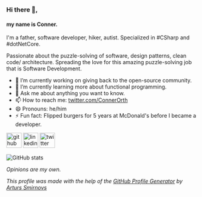 ### Hi there 👋,  
#### my name is Conner.
I'm a father, software developer, hiker, autist.
Specialized in #CSharp and #dotNetCore.

Passionate about the puzzle-solving of software, design patterns, clean code/ architecture. Spreading the love for this amazing puzzle-solving job that is Software Development.

- 🔭 I’m currently working on giving back to the open-source community. 
- 🌱 I’m currently learning more about functional programming. 
- 💬 Ask me about anything you want to know. 
- 📫 How to reach me: <a href="https://twitter.com/ConnerOrth">twitter.com/ConnerOrth</a> 
- 😄 Pronouns: he/him 
- ⚡ Fun fact: Flipped burgers for 5 years at McDonald's before I became a developer.


[<img src='https://cdn.jsdelivr.net/npm/simple-icons@3.0.1/icons/github.svg' alt='github' height='40'>](https://github.com/ConnerOrth)  [<img src='https://cdn.jsdelivr.net/npm/simple-icons@3.0.1/icons/linkedin.svg' alt='linkedin' height='40'>](https://www.linkedin.com/in/conner-orth-b0b92255/)  [<img src='https://cdn.jsdelivr.net/npm/simple-icons@3.0.1/icons/twitter.svg' alt='twitter' height='40'>](https://twitter.com/ConnerOrth)  

![GitHub stats](https://github-readme-stats.vercel.app/api?username=ConnerOrth&show_icons=true&theme=radical)  

*Opinions are my own.*


*This profile was made with the help of the [GitHub Profile Generator](https://arturssmirnovs.github.io/github-profile-readme-generator/) by [Arturs Smirnovs](https://github.com/arturssmirnovs)*
